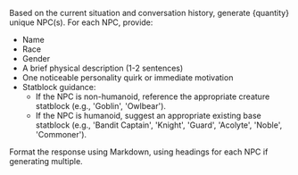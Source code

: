 Based on the current situation and conversation history, generate {quantity} unique NPC(s).
For each NPC, provide:
- Name
- Race
- Gender
- A brief physical description (1-2 sentences)
- One noticeable personality quirk or immediate motivation
- Statblock guidance:
    - If the NPC is non-humanoid, reference the appropriate creature statblock (e.g., 'Goblin', 'Owlbear').
    - If the NPC is humanoid, suggest an appropriate existing base statblock (e.g., 'Bandit Captain', 'Knight', 'Guard', 'Acolyte', 'Noble', 'Commoner').

Format the response using Markdown, using headings for each NPC if generating multiple. 